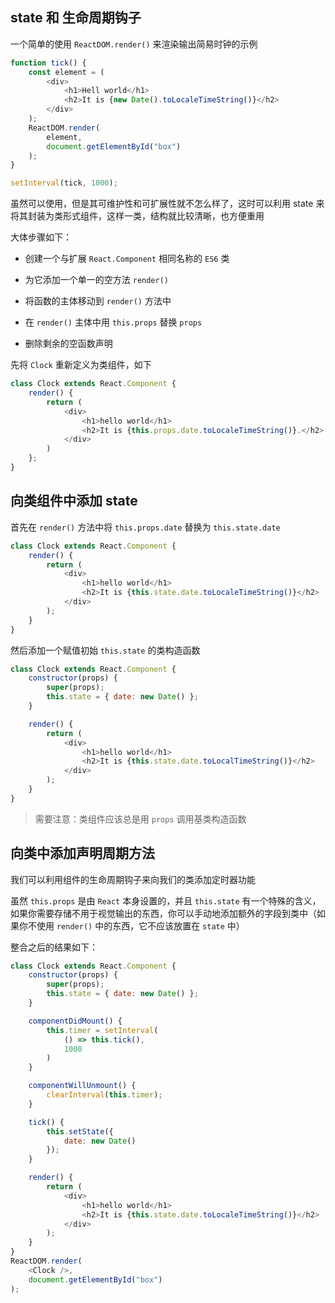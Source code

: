 ## state 和 生命周期钩子

一个简单的使用 `ReactDOM.render()` 来渲染输出简易时钟的示例

```js
function tick() {
    const element = (
        <div>
            <h1>Hell world</h1>
            <h2>It is {new Date().toLocaleTimeString()}</h2>
        </div>
    );
    ReactDOM.render(
        element,
        document.getElementById("box")
    );
}

setInterval(tick, 1000);
```

虽然可以使用，但是其可维护性和可扩展性就不怎么样了，这时可以利用 state 来将其封装为类形式组件，这样一类，结构就比较清晰，也方便重用

大体步骤如下：

* 创建一个与扩展 `React.Component` 相同名称的 `ES6` 类

* 为它添加一个单一的空方法 `render()`

* 将函数的主体移动到 `render()` 方法中

* 在 `render()` 主体中用 `this.props` 替换 `props`

* 删除剩余的空函数声明

先将 `Clock` 重新定义为类组件，如下

```js
class Clock extends React.Component {
    render() {
        return (
            <div>
                <h1>hello world</h1>
                <h2>It is {this.props.date.toLocaleTimeString()}.</h2>
            </div>
        )
    };
}
```

## 向类组件中添加 state

首先在 `render()` 方法中将 `this.props.date` 替换为 `this.state.date`

```js
class Clock extends React.Component {
    render() {
        return (
            <div>
                <h1>hello world</h1>
                <h2>It is {this.state.date.toLocaleTimeString()}</h2>
            </div>
        );
    }
}
```

然后添加一个赋值初始 `this.state` 的类构造函数

```js
class Clock extends React.Component {
    constructor(props) {
        super(props);
        this.state = { date: new Date() };
    }

    render() {
        return (
            <div>
                <h1>hello world</h1>
                <h2>It is {this.state.date.toLocalTimeString()}</h2>
            </div>
        );
    }
}
```

> 需要注意：类组件应该总是用 `props` 调用基类构造函数


## 向类中添加声明周期方法

我们可以利用组件的生命周期钩子来向我们的类添加定时器功能

虽然 `this.props` 是由 `React` 本身设置的，并且 `this.state` 有一个特殊的含义，如果你需要存储不用于视觉输出的东西，你可以手动地添加额外的字段到类中（如果你不使用 `render()` 中的东西，它不应该放置在 `state` 中）

整合之后的结果如下：

```js
class Clock extends React.Component {
    constructor(props) {
        super(props);
        this.state = { date: new Date() };
    }

    componentDidMount() {
        this.timer = setInterval(
            () => this.tick(),
            1000
        )
    }

    componentWillUnmount() {
        clearInterval(this.timer);
    }

    tick() {
        this.setState({
            date: new Date()
        });
    }

    render() {
        return (
            <div>
                <h1>hello world</h1>
                <h2>It is {this.state.date.toLocaleTimeString()}</h2>
            </div>
        );
    }
}
ReactDOM.render(
    <Clock />,
    document.getElementById("box")
);
```







